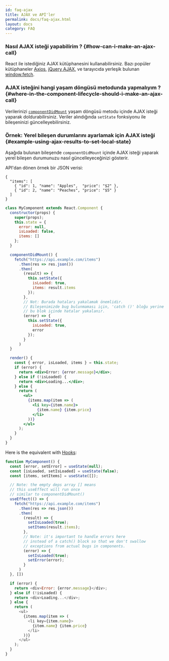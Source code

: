 ```yaml
---
id: faq-ajax
title: AJAX ve APİ'ler
permalink: docs/faq-ajax.html
layout: docs
category: FAQ
---
```


### Nasıl AJAX isteği yapabilirim ? {#how-can-i-make-an-ajax-call}

React ile istediğiniz AJAX kütüphanesini kullanabilirsiniz. Bazı popüler kütüphaneler [Axios](https://github.com/axios/axios), [jQuery AJAX](https://api.jquery.com/jQuery.ajax/), ve tarayıcıda yerleşik bulunan [window.fetch](https://developer.mozilla.org/en-US/docs/Web/API/Fetch_API).

### AJAX isteğini hangi yaşam döngüsü metodunda yapmalıyım ? {#where-in-the-component-lifecycle-should-i-make-an-ajax-call}

Verilerinizi [`componentDidMount`](/docs/react-component.html#mounting) yaşam döngüsü metodu içinde AJAX isteği yaparak doldurabilirsiniz. Veriler alındığında `setState` fonksiyonu ile bileşeninizi güncelleyebilirsiniz.

### Örnek: Yerel bileşen durumlarını ayarlamak için AJAX isteği {#example-using-ajax-results-to-set-local-state}

Aşağıda bulunan bileşende `componentDidMount` içinde AJAX isteği yaparak yerel bileşen durumunuzu nasıl güncelleyeceğinizi gösterir. 

API'dan dönen örnek bir JSON verisi:

```
{
  "items": [
    { "id": 1, "name": "Apples",  "price": "$2" },
    { "id": 2, "name": "Peaches", "price": "$5" }
  ] 
}
```

```jsx
class MyComponent extends React.Component {
  constructor(props) {
    super(props);
    this.state = {
      error: null,
      isLoaded: false,
      items: []
    };
  }

  componentDidMount() {
    fetch("https://api.example.com/items")
      .then(res => res.json())
      .then(
        (result) => {
          this.setState({
            isLoaded: true,
            items: result.items
          });
        },
        // Not: Burada hataları yakalamak önemlidir.
        // Bileşenimizde bug bulunmaması için, 'catch ()' bloğu yerine bulunan
        // bu blok içinde hatalar yakalanır.
        (error) => {
          this.setState({
            isLoaded: true,
            error
          });
        }
      )
  }

  render() {
    const { error, isLoaded, items } = this.state;
    if (error) {
      return <div>Error: {error.message}</div>;
    } else if (!isLoaded) {
      return <div>Loading...</div>;
    } else {
      return (
        <ul>
          {items.map(item => (
            <li key={item.name}>
              {item.name} {item.price}
            </li>
          ))}
        </ul>
      );
    }
  }
}
```

Here is the equivalent with [Hooks](https://reactjs.org/docs/hooks-intro.html): 

```js
function MyComponent() {
  const [error, setError] = useState(null);
  const [isLoaded, setIsLoaded] = useState(false);
  const [items, setItems] = useState([]);

  // Note: the empty deps array [] means
  // this useEffect will run once
  // similar to componentDidMount()
  useEffect(() => {
    fetch("https://api.example.com/items")
      .then(res => res.json())
      .then(
        (result) => {
          setIsLoaded(true);
          setItems(result.items);
        },
        // Note: it's important to handle errors here
        // instead of a catch() block so that we don't swallow
        // exceptions from actual bugs in components.
        (error) => {
          setIsLoaded(true);
          setError(error);
        }
      )
  }, [])

  if (error) {
    return <div>Error: {error.message}</div>;
  } else if (!isLoaded) {
    return <div>Loading...</div>;
  } else {
    return (
      <ul>
        {items.map(item => (
          <li key={item.name}>
            {item.name} {item.price}
          </li>
        ))}
      </ul>
    );
  }
}
```
